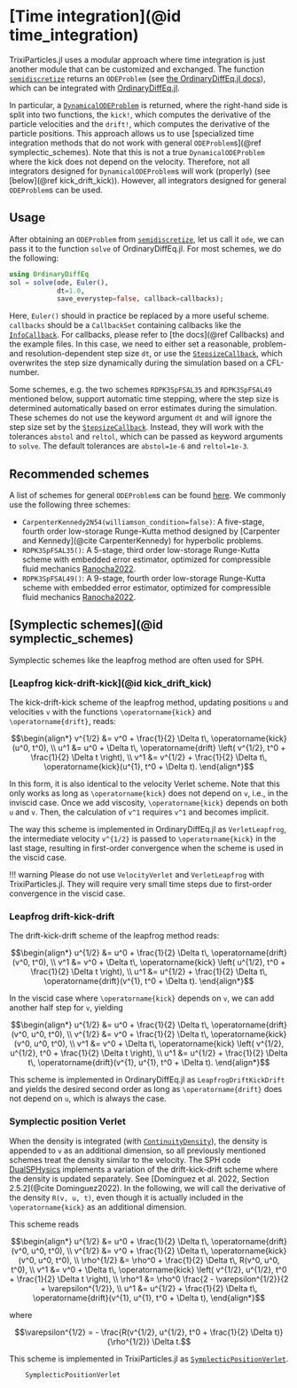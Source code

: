 # [Time integration](@id time_integration)

TrixiParticles.jl uses a modular approach where time integration is just another module
that can be customized and exchanged.
The function [`semidiscretize`](@ref) returns an `ODEProblem`
(see [the OrdinaryDiffEq.jl docs](https://docs.sciml.ai/DiffEqDocs/stable/types/ode_types/)),
which can be integrated with [OrdinaryDiffEq.jl](https://github.com/SciML/OrdinaryDiffEq.jl).

In particular, a [`DynamicalODEProblem`](https://docs.sciml.ai/DiffEqDocs/stable/types/dynamical_types/)
is returned, where the right-hand side is split into two functions, the `kick!`, which
computes the derivative of the particle velocities and the `drift!`, which computes
the derivative of the particle positions.
This approach allows us to use [specialized time integration methods that do not work with
general `ODEProblem`s](@ref symplectic_schemes).
Note that this is not a true `DynamicalODEProblem` where the kick does not depend
on the velocity. Therefore, not all integrators designed for `DynamicalODEProblem`s
will work (properly) (see [below](@ref kick_drift_kick)).
However, all integrators designed for general `ODEProblem`s can be used.

## Usage

After obtaining an `ODEProblem` from [`semidiscretize`](@ref), let us call it `ode`,
we can pass it to the function `solve` of OrdinaryDiffEq.jl.
For most schemes, we do the following:
```julia
using OrdinaryDiffEq
sol = solve(ode, Euler(),
            dt=1.0,
            save_everystep=false, callback=callbacks);
```
Here, `Euler()` should in practice be replaced by a more useful scheme.
`callbacks` should be a `CallbackSet` containing callbacks like the [`InfoCallback`](@ref).
For callbacks, please refer to [the docs](@ref Callbacks) and the example files.
In this case, we need to either set a reasonable, problem- and resolution-dependent
step size `dt`, or use the [`StepsizeCallback`](@ref), which overwrites the step size
dynamically during the simulation based on a CFL-number.

Some schemes, e.g. the two schemes `RDPK3SpFSAL35` and `RDPK3SpFSAL49` mentioned below,
support automatic time stepping, where the step size is determined automatically based on
error estimates during the simulation.
These schemes do not use the keyword argument `dt` and will ignore the step size set by
the [`StepsizeCallback`](@ref).
Instead, they will work with the tolerances `abstol` and `reltol`, which can be passed as
keyword arguments to `solve`. The default tolerances are `abstol=1e-6` and `reltol=1e-3`.

## Recommended schemes

A list of schemes for general `ODEProblem`s can be found
[here](https://docs.sciml.ai/DiffEqDocs/stable/solvers/ode_solve/).
We commonly use the following three schemes:
- `CarpenterKennedy2N54(williamson_condition=false)`: A five-stage, fourth order
  low-storage Runge-Kutta method designed by [Carpenter and Kennedy](@cite CarpenterKennedy)
  for hyperbolic problems.
- `RDPK3SpFSAL35()`: A 5-stage, third order low-storage Runge-Kutta scheme with embedded
  error estimator, optimized for compressible fluid mechanics [Ranocha2022](@cite).
- `RDPK3SpFSAL49()`: A 9-stage, fourth order low-storage Runge-Kutta scheme with embedded
  error estimator, optimized for compressible fluid mechanics [Ranocha2022](@cite).

## [Symplectic schemes](@id symplectic_schemes)

Symplectic schemes like the leapfrog method are often used for SPH.

### [Leapfrog kick-drift-kick](@id kick_drift_kick)

The kick-drift-kick scheme of the leapfrog method, updating positions ``u``
and velocities ``v`` with the functions ``\operatorname{kick}`` and ``\operatorname{drift}``,
reads:
```math
\begin{align*}
v^{1/2} &= v^0 + \frac{1}{2} \Delta t\, \operatorname{kick}(u^0, t^0), \\
u^1 &= u^0 + \Delta t\, \operatorname{drift} \left( v^{1/2}, t^0 + \frac{1}{2} \Delta t \right), \\
v^1 &= v^{1/2} + \frac{1}{2} \Delta t\, \operatorname{kick}(u^{1}, t^0 + \Delta t).
\end{align*}
```
In this form, it is also identical to the velocity Verlet scheme.
Note that this only works as long as ``\operatorname{kick}`` does not depend on ``v``, i.e.,
in the inviscid case.
Once we add viscosity, ``\operatorname{kick}`` depends on both ``u`` and ``v``.
Then, the calculation of ``v^1`` requires ``v^1`` and becomes implicit.

The way this scheme is implemented in OrdinaryDiffEq.jl as `VerletLeapfrog`,
the intermediate velocity ``v^{1/2}`` is passed to ``\operatorname{kick}`` in the last stage,
resulting in first-order convergence when the scheme is used in the viscid case.

!!! warning
    Please do not use `VelocityVerlet` and `VerletLeapfrog` with TrixiParticles.jl.
    They will require very small time steps due to first-order convergence in the viscid case.

### Leapfrog drift-kick-drift

The drift-kick-drift scheme of the leapfrog method reads:
```math
\begin{align*}
u^{1/2} &= u^0 + \frac{1}{2} \Delta t\, \operatorname{drift}(v^0, t^0), \\
v^1 &= v^0 + \Delta t\, \operatorname{kick} \left( u^{1/2}, t^0 + \frac{1}{2} \Delta t \right), \\
u^1 &= u^{1/2} + \frac{1}{2} \Delta t\, \operatorname{drift}(v^{1}, t^0 + \Delta t).
\end{align*}
```
In the viscid case where ``\operatorname{kick}`` depends on ``v``, we can add another
half step for ``v``, yielding
```math
\begin{align*}
u^{1/2} &= u^0 + \frac{1}{2} \Delta t\, \operatorname{drift}(v^0, u^0, t^0), \\
v^{1/2} &= v^0 + \frac{1}{2} \Delta t\, \operatorname{kick}(v^0, u^0, t^0), \\
v^1 &= v^0 + \Delta t\, \operatorname{kick} \left( v^{1/2}, u^{1/2}, t^0 + \frac{1}{2} \Delta t \right), \\
u^1 &= u^{1/2} + \frac{1}{2} \Delta t\, \operatorname{drift}(v^{1}, u^{1}, t^0 + \Delta t).
\end{align*}
```
This scheme is implemented in OrdinaryDiffEq.jl as `LeapfrogDriftKickDrift` and yields
the desired second order as long as ``\operatorname{drift}`` does not depend on ``u``,
which is always the case.

### Symplectic position Verlet

When the density is integrated (with [`ContinuityDensity`](@ref)), the density is appended
to ``v`` as an additional dimension, so all previously mentioned schemes treat the density
similar to the velocity.
The SPH code [DualSPHysics](https://github.com/DualSPHysics/DualSPHysics) implements
a variation of the drift-kick-drift scheme where the density is updated separately.
See [Domínguez et al. 2022, Section 2.5.2](@cite Dominguez2022).
In the following, we will call the derivative of the density ``R(v, u, t)``,
even though it is actually included in the ``\operatorname{kick}`` as an additional dimension.

This scheme reads
```math
\begin{align*}
u^{1/2} &= u^0 + \frac{1}{2} \Delta t\, \operatorname{drift}(v^0, u^0, t^0), \\
v^{1/2} &= v^0 + \frac{1}{2} \Delta t\, \operatorname{kick}(v^0, u^0, t^0), \\
\rho^{1/2} &= \rho^0 + \frac{1}{2} \Delta t\, R(v^0, u^0, t^0), \\
v^1 &= v^0 + \Delta t\, \operatorname{kick} \left( v^{1/2}, u^{1/2}, t^0 + \frac{1}{2} \Delta t \right), \\
\rho^1 &= \rho^0 \frac{2 - \varepsilon^{1/2}}{2 + \varepsilon^{1/2}}, \\
u^1 &= u^{1/2} + \frac{1}{2} \Delta t\, \operatorname{drift}(v^{1}, u^{1}, t^0 + \Delta t),
\end{align*}
```
where
```math
\varepsilon^{1/2} = - \frac{R(v^{1/2}, u^{1/2}, t^0 + \frac{1}{2} \Delta t)}{\rho^{1/2}} \Delta t.
```
This scheme is implemented in TrixiParticles.jl as [`SymplecticPositionVerlet`](@ref).

```@docs
    SymplecticPositionVerlet
```
